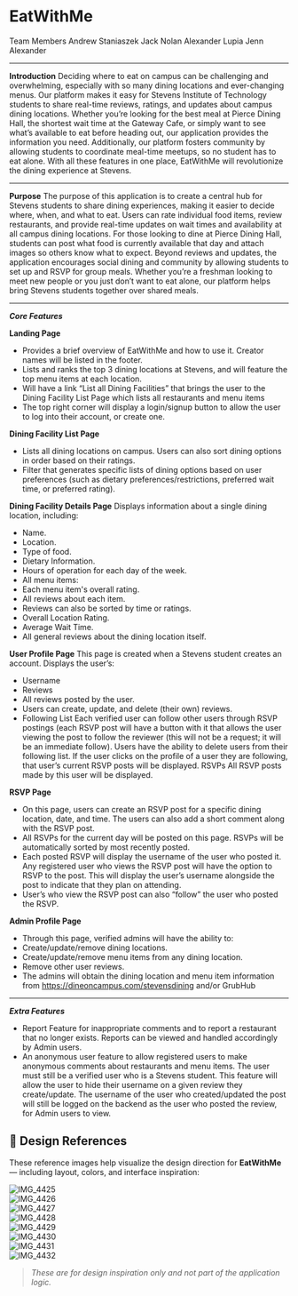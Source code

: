# EatWithMe
Team Members
Andrew Staniaszek
Jack Nolan 
Alexander Lupia
Jenn Alexander

---

**Introduction**
Deciding where to eat on campus can be challenging and overwhelming, especially with so many dining locations and ever-changing menus. Our platform makes it easy for Stevens Institute of Technology students to share real-time reviews, ratings, and updates about campus dining locations. Whether you’re looking for the best meal at Pierce Dining Hall, the shortest wait time at the Gateway Cafe, or simply want to see what’s available to eat before heading out, our application provides the information you need. Additionally, our platform fosters community by allowing students to coordinate meal-time meetups, so no student has to eat alone. With all these features in one place, EatWithMe will revolutionize the dining experience at Stevens.

---

**Purpose**
The purpose of this application is to create a central hub for Stevens students to share dining experiences, making it easier to decide where, when, and what to eat. Users can rate individual food items, review restaurants, and provide real-time updates on wait times and availability at all campus dining locations. For those looking to dine at Pierce Dining Hall, students can post what food is currently available that day and attach images so others know what to expect. Beyond reviews and updates, the application encourages social dining and community by allowing students to set up and RSVP for group meals. Whether you’re a freshman looking to meet new people or you just don’t want to eat alone, our platform helps bring Stevens students together over shared meals.

---

_**Core Features**_

**Landing Page**
- Provides a brief overview of EatWithMe and how to use it. Creator names will be listed in the footer.
- Lists and ranks the top 3 dining locations at Stevens, and will feature the top menu items at each location.
- Will have a link “List all Dining Facilities” that brings the user to the Dining Facility List Page which lists all restaurants and menu items
- The top right corner will display a login/signup button to allow the user to log into their account, or create one. 


**Dining Facility List Page**
- Lists all dining locations on campus. Users can also sort dining options in order based on their ratings.
- Filter that generates specific lists of dining options based on user preferences (such as dietary preferences/restrictions, preferred wait time, or preferred rating). 


**Dining Facility Details Page**
Displays information about a single dining location, including:
- Name.
- Location.
- Type of food.
- Dietary Information.
- Hours of operation for each day of the week.
- All menu items: 
- Each menu item's overall rating.
- All reviews about each item.
- Reviews can also be sorted by time or ratings.
- Overall Location Rating.
- Average Wait Time.
- All general reviews about the dining location itself.


**User Profile Page**
This page is created when a Stevens student creates an account.
Displays the user’s:
- Username
- Reviews
- All reviews posted by the user. 
- Users can create, update, and delete (their own) reviews.
- Following List
Each verified user can follow other users through RSVP postings (each RSVP post will have a button with it that allows the user viewing the post to follow the reviewer (this will not be a request; it will be an immediate follow).
Users have the ability to delete users from their following list. If the user clicks on the profile of a user they are following, that user’s current RSVP posts will be displayed.
RSVPs
All RSVP posts made by this user will be displayed.


**RSVP Page**
- On this page, users can create an RSVP post for a specific dining location, date, and time. The users can also add a short comment along with the RSVP post.
- All RSVPs for the current day will be posted on this page. RSVPs will be automatically sorted by most recently posted.
- Each posted RSVP will display the username of the user who posted it. Any registered user who views the RSVP post will have the option to RSVP to the post. This will display the user’s username alongside the post to indicate that they plan on attending. 
- User’s who view the RSVP post can also “follow” the user who posted the RSVP.

**Admin Profile Page**
- Through this page, verified admins will have the ability to:
- Create/update/remove dining locations.
- Create/update/remove menu items from any dining location. 
- Remove other user reviews.
- The admins will obtain the dining location and menu item information from https://dineoncampus.com/stevensdining and/or GrubHub


---

_**Extra Features**_
- Report Feature for inappropriate comments and to report a restaurant that no longer exists. Reports can be viewed and handled accordingly by Admin users.
- An anonymous user feature to allow registered users to make anonymous comments about restaurants and menu items. The user must still be a verified user who is a Stevens student. This feature will allow the user to hide their username on a given review they create/update. The username of the user who created/updated the post will still be logged on the backend as the user who posted the review, for Admin users to view.  



## 🎨 Design References

These reference images help visualize the design direction for **EatWithMe** — including layout, colors, and interface inspiration:

![IMG_4425](designPicturesForReference/IMG_4425.jpeg)  
![IMG_4426](designPicturesForReference/IMG_4426.jpeg)  
![IMG_4427](designPicturesForReference/IMG_4427.jpeg)  
![IMG_4428](designPicturesForReference/IMG_4428.jpeg)  
![IMG_4429](designPicturesForReference/IMG_4429.jpeg)  
![IMG_4430](designPicturesForReference/IMG_4430.jpeg)  
![IMG_4431](designPicturesForReference/IMG_4431.jpeg)  
![IMG_4432](designPicturesForReference/IMG_4432.jpeg)

> _These are for design inspiration only and not part of the application logic._

